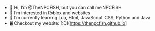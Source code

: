 - 👋 Hi, I’m @TheNPCFISH, but you can call me NPCFISH
- 👀 I’m interested in Roblox and websites
- 🌱 I’m currently learning Lua, Html, JavaScript, CSS, Python and Java
- 🖥️ Checkout my website: [:D](https://thenpcfish.github.io]
